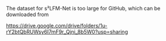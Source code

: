 The dataset for s²LFM-Net is too large for GitHub, which can be downloaded from

https://drive.google.com/drive/folders/1u-rY2btQbRUWsy6I7mF9r_Qjni_8b5W0?usp=sharing
